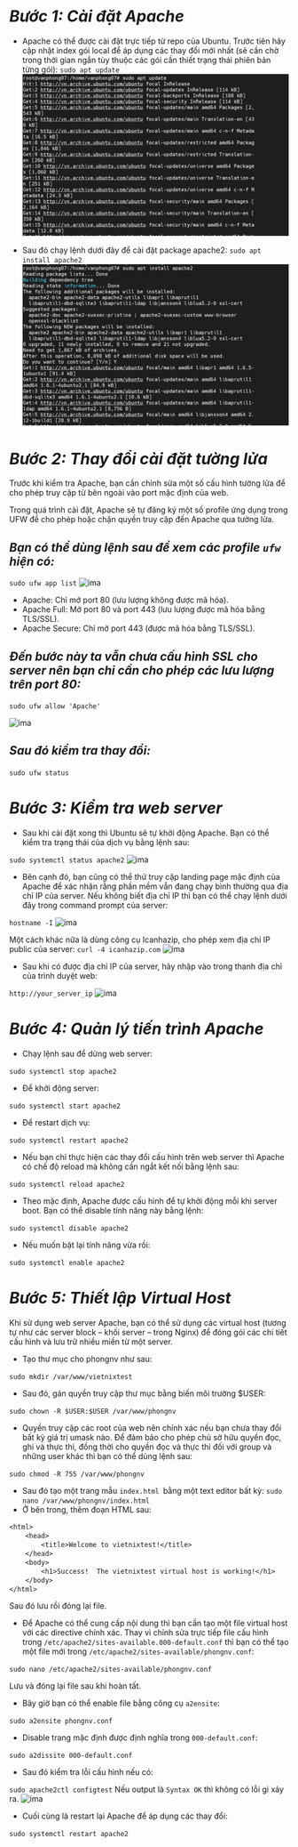 # ***Bước 1: Cài đặt Apache***
- Apache có thể được cài đặt trực tiếp từ repo của Ubuntu. Trước tiên hãy cập nhật index gói local để áp dụng các thay đổi mới nhất (sẽ cần chờ trong thời gian ngắn tùy thuộc các gói cần thiết trạng thái phiên bản từng gói):
`sudo apt update`
![ima](../IMG/10.png)

- Sau đó chạy lệnh dưới đây để cài đặt package apache2:
`sudo apt install apache2`
![ima](../IMG/11.png)

# ***Bước 2: Thay đổi cài đặt tường lửa***

Trước khi kiểm tra Apache, bạn cần chỉnh sửa một số cấu hình tường lửa để cho phép truy cập từ bên ngoài vào port mặc định của web.

Trong quá trình cài đặt, Apache sẽ tự đăng ký một số profile ứng dụng trong UFW để cho phép hoặc chặn quyền truy cập đến Apache qua tường lửa.

  ## ***Bạn có thể dùng lệnh sau để xem các profile `ufw` hiện có:***

```sudo ufw app list```
![ima](../IMG/12.png)

- Apache: Chỉ mở port 80 (lưu lượng không được mã hóa).
- Apache Full: Mở port 80 và port 443 (lưu lượng được mã hóa bằng TLS/SSL).
- Apache Secure: Chỉ mở port 443 (được mã hóa bằng TLS/SSL).

## ***Đến bước này ta vẫn chưa cấu hình SSL cho server nên bạn chỉ cần cho phép các lưu lượng trên port 80:***
```sudo ufw allow 'Apache'```

![ima](../IMG/13.png)

## ***Sau đó kiểm tra thay đổi:***
```sudo ufw status```

# ***Bước 3: Kiểm tra web server***
- Sau khi cài đặt xong thì Ubuntu sẽ tự khởi động Apache. Bạn có thể kiểm tra trạng thái của dịch vụ bằng lệnh sau:

```sudo systemctl status apache2```
![ima](../IMG/14.png)
- Bên cạnh đó, bạn cũng có thể thử truy cập landing page mặc định của Apache để xác nhận rằng phần mềm vẫn đang chạy bình thường qua địa chỉ IP của server. Nếu không biết địa chỉ IP thì bạn có thể chạy lệnh dưới đây trong command prompt của server:

```hostname -I```
![ima](../IMG/17.png)

Một cách khác nữa là dùng công cụ Icanhazip, cho phép xem địa chỉ IP public của server:
```curl -4 icanhazip.com```
![ima](../IMG/16.png)

- Sau khi có được địa chỉ IP của server, hãy nhập vào trong thanh địa chỉ của trình duyệt web:

```http://your_server_ip```
![ima](../IMG/15.png)


# ***Bước 4: Quản lý tiến trình Apache***
- Chạy lệnh sau để dừng web server:

```sudo systemctl stop apache2```

- Để khởi động server:

```sudo systemctl start apache2```
- Để restart dịch vụ:

```sudo systemctl restart apache2```

- Nếu bạn chỉ thực hiện các thay đổi cấu hình trên web server thì Apache có chế độ reload mà không cần ngắt kết nối bằng lệnh sau:

```sudo systemctl reload apache2```

- Theo mặc định, Apache được cấu hình để tự khởi động mỗi khi server boot. Bạn có thể disable tính năng này bằng lệnh:

```sudo systemctl disable apache2```

- Nếu muốn bật lại tính năng vừa rồi:

```sudo systemctl enable apache2```

# ***Bước 5: Thiết lập Virtual Host***
Khi sử dụng web server Apache, bạn có thể sử dụng các virtual host (tương tự như các server block – khối server – trong Nginx) để đóng gói các chi tiết cấu hình và lưu trữ nhiều miền từ một server.
- Tạo thư mục cho phongnv như sau:

```sudo mkdir /var/www/vietnixtest```
- Sau đó, gán quyền truy cập thư mục bằng biến môi trường $USER:

```sudo chown -R $USER:$USER /var/www/phongnv```

- Quyền truy cập các root của web nên chính xác nếu bạn chưa thay đổi bất kỳ giá trị umask nào. Để đảm bảo cho phép chủ sở hữu quyền đọc, ghi và thực thi, đồng thời cho quyền đọc và thực thi đối với group và những user khác thì bạn có thể dùng lệnh sau:

```sudo chmod -R 755 /var/www/phongnv```

- Sau đó tạo một trang mẫu `index.html `bằng một text editor bất kỳ:
```sudo nano /var/www/phongnv/index.html```
- Ở bên trong, thêm đoạn HTML sau:
```
<html>
    <head>
        <title>Welcome to vietnixtest!</title>
    </head>
    <body>
        <h1>Success!  The vietnixtest virtual host is working!</h1>
    </body>
</html>
```

Sau đó lưu rồi đóng lại file.

- Để Apache có thể cung cấp nội dung thì bạn cần tạo một file virtual host với các directive chính xác. Thay vì chỉnh sửa trực tiếp file cấu hình trong `/etc/apache2/sites-available.000-default.conf` thì bạn có thể tạo một file mới trong `/etc/apache2/sites-available/phongnv.conf`:

```sudo nano /etc/apache2/sites-available/phongnv.conf```

Lưu và đóng lại file sau khi hoàn tất.

- Bây giờ bạn có thể enable file bằng công cụ `a2ensite`:

```sudo a2ensite phongnv.conf```

- Disable trang mặc định được định nghĩa trong `000-default.conf`:

```sudo a2dissite 000-default.conf```

- Sau đó kiểm tra lỗi cấu hình nếu có:

```sudo apache2ctl configtest```
Nếu output là `Syntax OK` thì không có lỗi gì xảy ra.
![ima](../IMG/18.png)

- Cuối cùng là restart lại Apache để áp dụng các thay đổi:

```sudo systemctl restart apache2```








